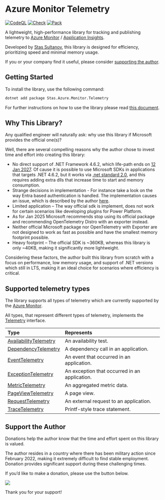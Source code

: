 # Azure Monitor Telemetry 
[![CodeQL](https://github.com/stas-sultanov/azure-monitor-telemetry-draft/actions/workflows/github-code-scanning/codeql/badge.svg)](https://github.com/stas-sultanov/azure-monitor-telemetry-draft/actions/workflows/github-code-scanning/codeql)
[![Check](https://github.com/stas-sultanov/azure-monitor-telemetry-draft/actions/workflows/check.yml/badge.svg)](https://github.com/stas-sultanov/azure-monitor-telemetry-draft/actions/workflows/check.yml)
[![Pack](https://github.com/stas-sultanov/azure-monitor-telemetry-draft/actions/workflows/pack.yml/badge.svg)](https://github.com/stas-sultanov/azure-monitor-telemetry-draft/actions/workflows/pack.yml)

A lightweight, high-performance library for tracking and publishing telemetry to [Azure Monitor](https://docs.microsoft.com/azure/azure-monitor/overview) / [Application Insights](https://docs.microsoft.com/azure/azure-monitor/app/app-insights-overview).

Developed by [Stas Sultanov](https://www.linkedin.com/in/stas-sultanov/), this library is designed for efficiency, prioritizing speed and minimal memory usage.

If you or your company find it useful, please consider [supporting the author](#support-the-author).

## Getting Started

To install the library, use the following command:

```sh
dotnet add package Stas.Azure.Monitor.Telemetry
```

For further instructions on how to use the library please read [this document](/src/readme.md).

## Why This Library?

Any qualified engineer will naturally ask: why use this library if Microsoft provides the official one(s)?

Well, there are several compelling reasons why the author chose to invest time and effort into creating this library:

- No direct support of .NET Framework 4.6.2, which life-path ends on [12 Jan 2027](https://learn.microsoft.com/lifecycle/products/microsoft-net-framework).
Of cause it is possible to use Microsoft SDKs in applications that targets .NET 4.6.2,
but it works via [.net standard 2.0](https://learn.microsoft.com/en-us/dotnet/standard/net-standard?tabs=net-standard-2-0),
and this requires adding extra dlls that increase time to start and memory consumption.
- Strange decisions in implementation - For instance take a look on the way Entra based authentication is handled. The implementation causes an issue, which is described by the author [here](https://github.com/microsoft/ApplicationInsights-dotnet/issues/2945).
- Limited application – The way official sdk is implement, does not work for certain scenarios like developing plugins for Power Platform.
- As for Jan 2025 Microsoft recommends stop using its official package and recommending OpenTelemetry Distro with an exporter instead.
- Neither official Microsoft package nor OpenTelemetry with Exporter are not designed to work as fast as possible and have the smallest memory footprint possible.
- Heavy footprint – The official SDK is ~360KB, whereas this library is only ~40KB, making it significantly more lightweight.

Considering these factors, the author built this library from scratch with a focus on performance, low memory usage, and support of .NET versions which still in LTS, making it an ideal choice for scenarios where efficiency is critical.

## Supported telemetry types

The library supports all types of telemetry which are currently supported by the [Azure Monitor](https://docs.microsoft.com/azure/azure-monitor/overview).

All types, that represent different types of telemetry, implements the [Telemetry](/src/Code/Telemetry.cs) interface.

| Type                                                              | Represents
| :---------------------------------------------------------------- | :-
| [AvailabilityTelemetry](/src/Code/Types/AvailabilityTelemetry.cs) | An availability test.
| [DependencyTelemetry](/src/Code/Types/DependencyTelemetry.cs)     | A dependency call in an application.
| [EventTelemetry](/src/Code/Types/EventTelemetry.cs)               | An event that occurred in an application.
| [ExceptionTelemetry](/src/Code/Types/ExceptionTelemetry.cs)       | An exception that occurred in an application.
| [MetricTelemetry](/src/Code/Types/MetricTelemetry.cs)             | An aggregated metric data.
| [PageViewTelemetry](/src/Code/Types/PageViewTelemetry.cs)         | A page view.
| [RequestTelemetry](/src/Code/Types/RequestTelemetry.cs)           | An external request to an application.
| [TraceTelemetry](/src/Code/Types/RequestTelemetry.cs)             | Printf-style trace statement.

## Support the Author

Donations help the author know that the time and effort spent on this library is valued.

The author resides in a country where there has been military action since February 2022, making it extremely difficult to find stable employment. Donation provides significant support during these challenging times.

If you’d like to make a donation, please use the button below.

[![](https://www.paypalobjects.com/en_US/i/btn/btn_donate_SM.gif)](https://www.paypal.com/cgi-bin/webscr?cmd=_s-xclick&hosted_button_id=K2DPD6J3DJ2FN)

Thank you for your support!